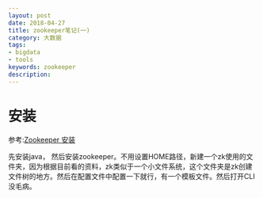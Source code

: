 ```yaml
---
layout: post
date: 2018-04-27
title: zookeeper笔记(一)
category: 大数据
tags: 
- bigdata
- tools
keywords: zookeeper 
description:
---
```


# 安装

参考:[Zookeeper 安装](https://www.w3cschool.cn/zookeeper/zookeeper_installation.html)

先安装java， 然后安装zookeeper。不用设置HOME路径，新建一个zk使用的文件夹，因为根据目前看的资料，zk类似于一个小文件系统，这个文件夹是zk创建文件树的地方。然后在配置文件中配置一下就行，有一个模板文件。然后打开CLI没毛病。
